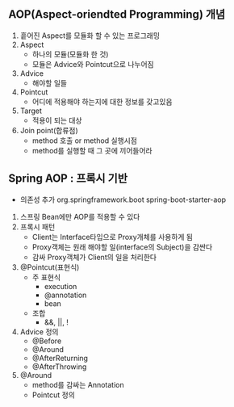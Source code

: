 ## AOP(Aspect-oriendted Programming) 개념

1. 흩어진 Aspect를 모듈화 할 수 있는 프로그래밍
2. Aspect
   - 하나의 모듈(모듈화 한 것)
   - 모듈은 Advice와 Pointcut으로 나누어짐
3. Advice
   - 해야할 일들
4. Pointcut
   - 어디에 적용해야 하는지에 대한 정보를 갖고있음
5. Target
   - 적용이 되는 대상
6. Join point(합류점)
   - method 호출 or method 실행시점
   - method를 실행할 때 그 곳에 끼어들어라



## Spring AOP : 프록시 기반

- 의존성 추가
  <dependency>
       <groupId>org.springframework.boot</groupId>
       <artifactId>spring-boot-starter-aop</artifactId>
  </dependency> 

1. 스프링 Bean에만 AOP를 적용할 수 있다
2. 프록시 패턴
   - Client는 Interface타입으로 Proxy개체를 사용하게 됨
   - Proxy객체는 원래 해야할 일(interface의 Subject)을 감싼다
   - 감싸 Proxy객체가 Client의 일을 처리한다
3. @Pointcut(표현식)
   - 주 표현식
     - execution
     - @annotation
     - bean
   - 조합
     - &&, ||, !
4. Advice 정의
   - @Before
   - @Around
   - @AfterReturning
   - @AfterThrowing
5. @Around
   - method를 감싸는 Annotation
   - Pointcut 정의